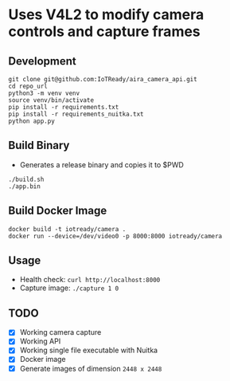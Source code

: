 # Uses V4L2 to modify camera controls and capture frames

## Development

```
git clone git@github.com:IoTReady/aira_camera_api.git
cd repo_url
python3 -m venv venv
source venv/bin/activate
pip install -r requirements.txt
pip install -r requirements_nuitka.txt
python app.py
```

## Build Binary
- Generates a release binary and copies it to $PWD

```
./build.sh
./app.bin
```

## Build Docker Image

```
docker build -t iotready/camera .
docker run --device=/dev/video0 -p 8000:8000 iotready/camera
```


## Usage

- Health check: `curl http://localhost:8000`
- Capture image: `./capture 1 0`

## TODO

- [x] Working camera capture
- [x] Working API
- [x] Working single file executable with Nuitka
- [x] Docker image
- [x] Generate images of dimension `2448 x 2448`
